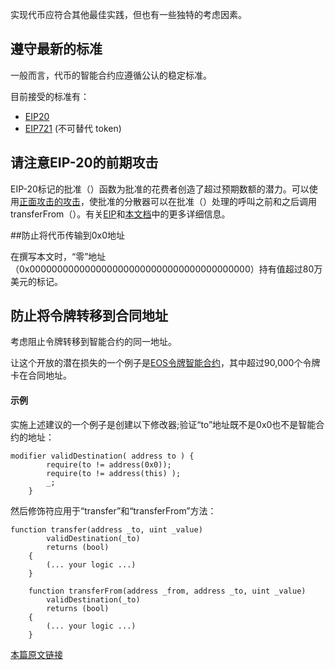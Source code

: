 实现代币应符合其他最佳实践，但也有一些独特的考虑因素。

## 遵守最新的标准

一般而言，代币的智能合约应遵循公认的稳定标准。

目前接受的标准有：

-   [EIP20](https://github.com/ethereum/EIPs/blob/master/EIPS/eip-20.md)
-   [EIP721](https://github.com/ethereum/EIPs/blob/master/EIPS/eip-721.md) (不可替代 token)

## 请注意EIP-20的前期攻击

EIP-20标记的批准（）函数为批准的花费者创造了超过预期数额的潜力。可以使用[正面攻击的攻击](https://consensys.github.io/smart-contract-best-practices/known_attacks/#transaction-ordering-dependence-tod-front-running)，使批准的分散器可以在批准（）处理的呼叫之前和之后调用transferFrom（）。有关[EIP](https://github.com/ethereum/EIPs/blob/master/EIPS/eip-20.md#approve)和[本文档](https://docs.google.com/document/d/1YLPtQxZu1UAvO9cZ1O2RPXBbT0mooh4DYKjA_jp-RLM/edit)中的更多详细信息。

##防止将代币传输到0x0地址

在撰写本文时，“零”地址（0x0000000000000000000000000000000000000000）持有值超过80万美元的标记。

## 防止将令牌转移到合同地址

考虑阻止令牌转移到智能合约的同一地址。

让这个开放的潜在损失的一个例子是[EOS令牌智能合约](https://etherscan.io/address/0x86fa049857e0209aa7d9e616f7eb3b3b78ecfdb0)，其中超过90,000个令牌卡在合同地址。

#### 示例

实施上述建议的一个例子是创建以下修改器;验证“to”地址既不是0x0也不是智能合约的地址：

```
modifier validDestination( address to ) {
        require(to != address(0x0));
        require(to != address(this) );
        _;
    }
```

然后修饰符应用于“transfer”和“transferFrom”方法：

```
function transfer(address _to, uint _value)
        validDestination(_to)
        returns (bool) 
    {
        (... your logic ...)
    }

    function transferFrom(address _from, address _to, uint _value)
        validDestination(_to)
        returns (bool) 
    {
        (... your logic ...)
    }
```

[本篇原文链接](https://consensys.github.io/smart-contract-best-practices/tokens/)

